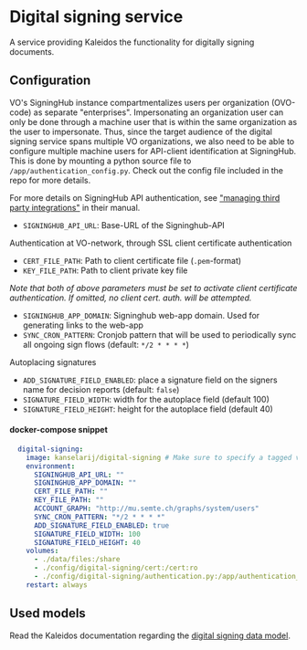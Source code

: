 # Digital signing service

A service providing Kaleidos the functionality for digitally signing documents.

## Configuration

VO's SigningHub instance compartmentalizes users per organization (OVO-code) as separate "enterprises". Impersonating an organization user can only be done through a machine user that is within the same organization as the user to impersonate. Thus, since the target audience of the digital signing service spans multiple VO organizations, we also need to be able to configure multiple machine users for API-client identification at SigningHub. This is done by mounting a python source file to `/app/authentication_config.py`. Check out the config file included in the repo for more details.

For more details on SigningHub API authentication, see ["managing third party integrations"](https://manuals.ascertia.com/SigningHubv7/Managethirdpartyintegrations.html) in their manual.

- `SIGNINGHUB_API_URL`: Base-URL of the Signinghub-API

Authentication at VO-network, through SSL client certificate authentication
- `CERT_FILE_PATH`: Path to client certificate file (`.pem`-format)
- `KEY_FILE_PATH`: Path to client private key file

_Note that both of above parameters must be set to activate client certificate authentication. If omitted, no client cert. auth. will be attempted._

- `SIGNINGHUB_APP_DOMAIN`: Signinghub web-app domain. Used for generating links to the web-app
- `SYNC_CRON_PATTERN`: Cronjob pattern that will be used to periodically sync all ongoing sign flows (default: `*/2 * * * *`)

Autoplacing signatures
- `ADD_SIGNATURE_FIELD_ENABLED`: place a signature field on the signers name for decision reports (default: `false`)
- `SIGNATURE_FIELD_WIDTH`: width for the autoplace field (default 100)
- `SIGNATURE_FIELD_HEIGHT`: height for the autoplace field (default 40)

#### docker-compose snippet

```yml
  digital-signing:
    image: kanselarij/digital-signing # Make sure to specify a tagged version here
    environment:
      SIGNINGHUB_API_URL: ""
      SIGNINGHUB_APP_DOMAIN: ""
      CERT_FILE_PATH: ""
      KEY_FILE_PATH: ""
      ACCOUNT_GRAPH: "http://mu.semte.ch/graphs/system/users"
      SYNC_CRON_PATTERN: "*/2 * * * *"
      ADD_SIGNATURE_FIELD_ENABLED: true
      SIGNATURE_FIELD_WIDTH: 100
      SIGNATURE_FIELD_HEIGHT: 40
    volumes:
      - ./data/files:/share
      - ./config/digital-signing/cert:/cert:ro
      - ./config/digital-signing/authentication.py:/app/authentication_config.py:ro
    restart: always
```

## Used models

Read the Kaleidos documentation regarding the [digital signing data model](https://github.com/kanselarij-vlaanderen/kaleidos-documentation/blob/master/data-model/signing-flow.md).
